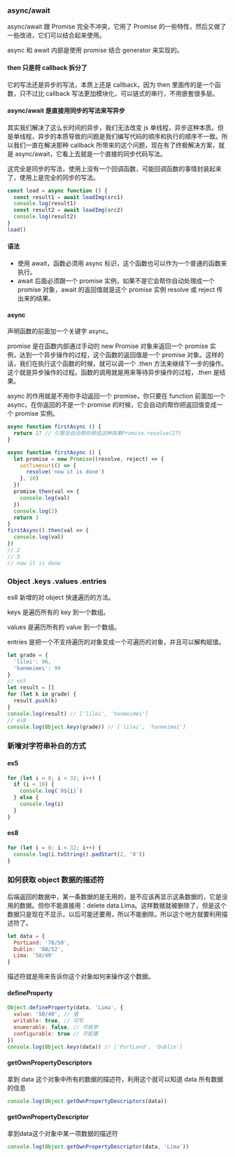 ### async/await

async/await 跟 Promise 完全不冲突，它用了 Promise 的一些特性，然后又做了一些改进，它们可以结合起来使用。

async 和 await 内部是使用 promise 结合 generator 来实现的。

#### then 只是将 callback 拆分了

它的写法还是异步的写法，本质上还是 callback，因为 then 里面传的是一个函数，只不过比 callback 写法更加模块化，可以链式的串行，不用嵌套很多层。

#### async/await 是直接用同步的写法来写异步

其实我们解决了这么长时间的异步，我们无法改变 js 单线程，异步这种本质。但是单线程，异步的本质导致的问题是我们编写代码的顺序和执行的顺序不一致。所以我们一直在解决那种 callback 所带来的这个问题，现在有了终极解决方案，就是 async/await，它看上去就是一个直接的同步代码写法。

这完全是同步的写法，使用上没有一个回调函数，可能回调函数的事情封装起来了，使用上是完全的同步的写法。

```js
const load = async function () {
  const result1 = await loadImg(src1)
  console.log(result1)
  const result2 = await loadImg(src2)
  console.log(result2)
}
load()
```

#### 语法

* 使用 await，函数必须用 async 标识，这个函数也可以作为一个普通的函数来执行。 
* await 后面必须跟一个 promise 实例，如果不是它会帮你自动处理成一个 promise 对象，await 的返回值就是这个 promise 实例 resolve 或 reject 传出来的结果。

#### async

声明函数的前面加一个关键字 async。

promise 是在函数内部通过手动的 new Promise 对象来返回一个 promise 实例，达到一个异步操作的过程，这个函数的返回值是一个 promise 对象。这样的话，我们在执行这个函数的时候，就可以调一个 .then 方法来继续下一步的操作。这个就是异步操作的过程。函数的调用就是用来等待异步操作的过程，.then 是结果。

async 的作用就是不用你手动返回一个 promise，你只要在 function 前面加一个 async，在你返回的不是一个 promise 的时候，它会自动的帮你把返回值变成一个 promise 实例。

```js
async function firstAsync () {
  return 27 // 引擎会自动帮你转成这种效果Promise.resolve(27)
}
```

```js
async function firstAsync () {
  let promise = new Promise((resolve, reject) => {
    setTimeout(() => {
      resolve('now it is done')
    }, 10)
  })
  promise.then(val => {
    console.log(val)
  })
  console.log(2)
  return 3
}
firstAsync().then(val => {
  console.log(val)
})
// 2
// 3
// now it is done
```



### Object .keys .values .entries

es8 新增的对 object 快速遍历的方法。

keys 是遍历所有的 key 到一个数组。

values 是遍历所有的 value 到一个数组。

entries 是把一个不支持遍历的对象变成一个可遍历的对象，并且可以解构赋值。

```js
let grade = {
  'lilei': 96,
  'hanmeimei': 99
}
// es5
let result = []
for (let k in grade) {
  result.push(k)
}
console.log(result) // ['lilei', 'hanmeimei']
// es8
console.log(Object.keys(grade)) // ['lilei', 'hanmeimei']
```



### 新增对字符串补白的方式

#### es5

```js
for (let i = 0; i < 32; i++) {
  if (i < 10) {
    console.log(`0${i}`)
  } else {
    console.log(i)
  }
}
```

#### es8

```js
for (let i = 0; i < 32; i++) {
  console.log(i.toString().padStart(2, '0'))
}
```



### 如何获取 object 数据的描述符

后端返回的数据中，某一条数据的是无用的，是不应该再显示这条数据的，它是没用的数据。但你不能直接用：delete data.Lima。这样数据就被删除了，但是这个数据只是现在不显示，以后可能还要用，所以不能删除。所以这个地方就要利用描述符了。

```js
let data = {
  PortLand: '78/50',
  Dublin: '88/52',
  Lima: '58/40'
}
```

描述符就是用来告诉你这个对象如何来操作这个数据。

#### defineProperty

```js
Object.defineProperty(data, 'Lima', {
  value: '58/40', // 值
  writable: true, // 可写
  enumerable: false, // 可枚举
  configurable: true // 可配置
})
console.log(Object.keys(data)) // ['PortLand', 'Dublin']
```

#### getOwnPropertyDescriptors

拿到 data 这个对象中所有的数据的描述符，利用这个就可以知道 data 所有数据的信息

```js
console.log(Object.getOwnPropertyDescriptors(data))
```

#### getOwnPropertyDescriptor

拿到data这个对象中某一项数据的描述符

```js
console.log(Object.getOwnPropertyDescriptor(data, 'Lima'))
```